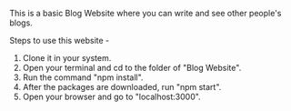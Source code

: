 This is a basic Blog Website where you can write and see other people's blogs.

Steps to use this website - 

1. Clone it in your system.
2. Open your terminal and cd to the folder of "Blog Website".
3. Run the command "npm install".
4. After the packages are downloaded, run "npm start".
5. Open your browser and go to "localhost:3000".

